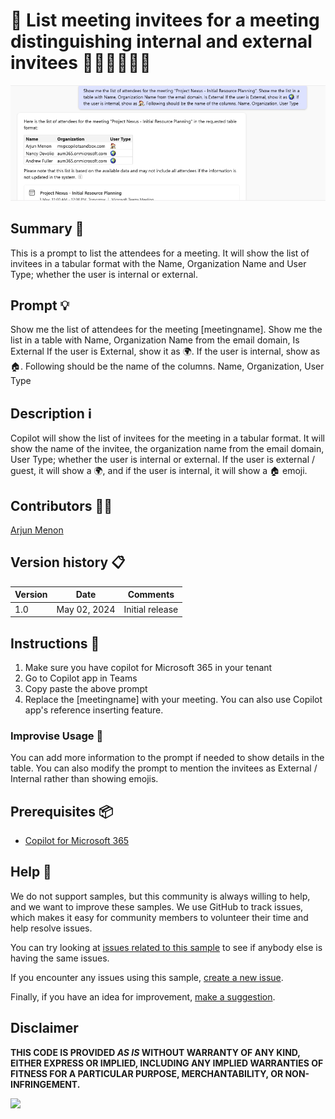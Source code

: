 # 🚀 List meeting invitees for a meeting distinguishing internal and external invitees 👩🏽‍🦰👱🏽‍♂️

![Demo of Creating meeting action items](./assets/demo.png)

## Summary 📜

This is a prompt to list the attendees for a meeting. It will show the list of invitees in a tabular format with the Name, Organization Name  and User Type; whether the user is internal or external.

## Prompt 💡

Show me the list of attendees for the meeting [meetingname]. Show me the list in a table with Name, Organization Name from the email domain, Is External
If the user is External, show it as 🌍. If the user is internal, show as 🏠.
Following should be the name of the columns.
Name, Organization, User Type

## Description ℹ️

Copilot will show the list of invitees for the meeting in a tabular format. It will show the name of the invitee, the organization name from the email domain, User Type; whether the user is internal or external. If the user is external / guest, it will show a 🌍, and if the user is internal, it will show a 🏠 emoji.

## Contributors 👨‍💻

[Arjun Menon](https://github.com/arjunumenon)

## Version history 📋

Version|Date|Comments
-------|----|--------
1.0|May 02, 2024|Initial release

## Instructions 📝

1. Make sure you have copilot for Microsoft 365 in your tenant
2. Go to Copilot app in Teams
3. Copy paste the above prompt
4. Replace the [meetingname] with your meeting. You can also use Copilot app's reference inserting feature.

### Improvise Usage 🚀

You can add more information to the prompt if needed to show details in the table. You can also modify the prompt to mention the invitees as External / Internal rather than showing emojis.

## Prerequisites 📦

* [Copilot for Microsoft 365](https://developer.microsoft.com/microsoft-365/dev-program)

## Help 💁

We do not support samples, but this community is always willing to help, and we want to improve these samples. We use GitHub to track issues, which makes it easy for  community members to volunteer their time and help resolve issues.

You can try looking at [issues related to this sample](https://github.com/pnp/copilot-prompts/issues?q=label%3A%22sample%3A%20YOUR-SAMPLE-NAME%22) to see if anybody else is having the same issues.

If you encounter any issues using this sample, [create a new issue](https://github.com/pnp/copilot-prompts/issues/new).

Finally, if you have an idea for improvement, [make a suggestion](https://github.com/pnp/copilot-prompts/issues/new).

## Disclaimer

**THIS CODE IS PROVIDED *AS IS* WITHOUT WARRANTY OF ANY KIND, EITHER EXPRESS OR IMPLIED, INCLUDING ANY IMPLIED WARRANTIES OF FITNESS FOR A PARTICULAR PURPOSE, MERCHANTABILITY, OR NON-INFRINGEMENT.**

![](https://m365-visitor-stats.azurewebsites.net/SamplesGallery/copilotprompts-m365-meeting-details-invitee-list)
